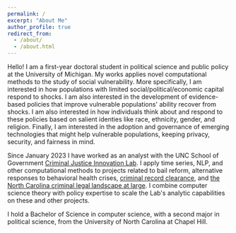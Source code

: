 ```yaml
---
permalink: /
excerpt: "About Me"
author_profile: true
redirect_from: 
  - /about/
  - /about.html
---
```

Hello! I am a first-year doctoral student in political science and public policy at the University of Michigan. My works applies novel computational methods to the study of social vulnerability. More specifically, I am interested in how populations with limited social/political/economic capital respond to shocks. I am also interested in the development of evidence-based policies that improve vulnerable populations' ability recover from shocks. I am also interested in how individuals think about and respond to these policies based on salient identies like race, ethnicity, gender, and religion. Finally, I am interested in the adoption and governance of emerging technologies that might help vulnerable populations, keeping privacy, security, and fairness in mind.

Since January 2023 I have worked as an analyst with the UNC School of Government [Criminal Justice Innovation Lab](https://cjil.sog.unc.edu/). I apply time series, NLP, and other computational methods to projects related to bail reform, alternative responses to behavioral health crises, [criminal record clearance](https://cjil.shinyapps.io/RecordClearanceDashboard/), and [the North Carolina criminal legal landscape at large](https://cjil.shinyapps.io/MeasuringJustice/). I combine computer science theory with policy expertise to scale the Lab's analytic capabilities on these and other projects.

I hold a Bachelor of Science in computer science, with a second major in political science, from the University of North Carolina at Chapel Hill.